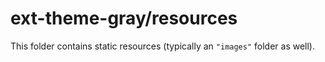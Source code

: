 # ext-theme-gray/resources

This folder contains static resources (typically an `"images"` folder as well).
